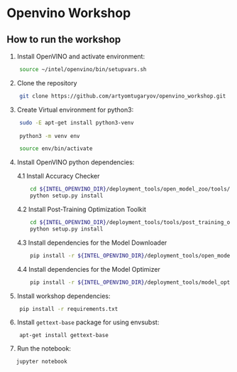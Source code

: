 # Openvino Workshop

## How to run the workshop

1. Install OpenVINO and activate environment:

```bash
    source ~/intel/openvino/bin/setupvars.sh
```

2. Clone the repository

```bash
    git clone https://github.com/artyomtugaryov/openvino_workshop.git
```

3. Create Virtual environment for python3:

```bash
    sudo -E apt-get install python3-venv
    
    python3 -m venv env

    source env/bin/activate
```

4. Install OpenVINO python dependencies:

    4.1  Install Accuracy Checker
    ```bash
        cd ${INTEL_OPENVINO_DIR}/deployment_tools/open_model_zoo/tools/accuracy_checker/
        python setup.py install
    ```

    4.2 Install Post-Training Optimization Toolkit
    ```bash
        cd ${INTEL_OPENVINO_DIR}/deployment_tools/tools/post_training_optimization_toolkit
        python setup.py install
    ```

    4.3 Install dependencies for the Model Downloader
    ```bash
        pip install -r ${INTEL_OPENVINO_DIR}/deployment_tools/open_model_zoo/tools/downloader/requirements.in
    ```


    4.4 Install dependencies for the Model Optimizer
    ```bash
        pip install -r ${INTEL_OPENVINO_DIR}/deployment_tools/model_optimizer/requirements.txt
    ```

5. Install workshop dependencies:

```bash
    pip install -r requirements.txt
```

6. Install `gettext-base` package for using envsubst:

```
    apt-get install gettext-base
```

7. Run the notebook:
```bash
   jupyter notebook
```
